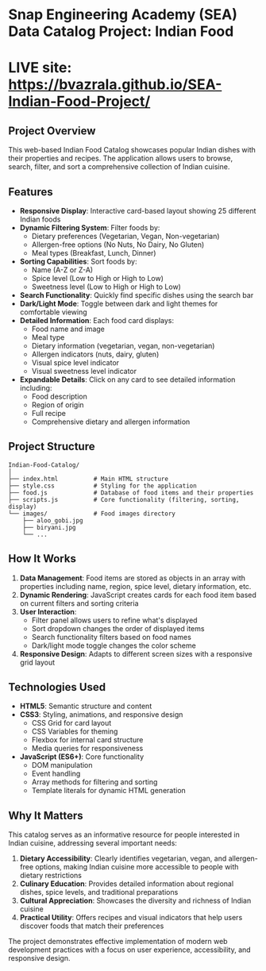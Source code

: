 # Snap Engineering Academy (SEA) Data Catalog Project: Indian Food
# LIVE site: https://bvazrala.github.io/SEA-Indian-Food-Project/

## Project Overview
This web-based Indian Food Catalog showcases popular Indian dishes with their properties and recipes. The application allows users to browse, search, filter, and sort a comprehensive collection of Indian cuisine.

## Features

- **Responsive Display**: Interactive card-based layout showing 25 different Indian foods
- **Dynamic Filtering System**: Filter foods by:
  - Dietary preferences (Vegetarian, Vegan, Non-vegetarian)
  - Allergen-free options (No Nuts, No Dairy, No Gluten)
  - Meal types (Breakfast, Lunch, Dinner)
- **Sorting Capabilities**: Sort foods by:
  - Name (A-Z or Z-A)
  - Spice level (Low to High or High to Low)
  - Sweetness level (Low to High or High to Low)
- **Search Functionality**: Quickly find specific dishes using the search bar
- **Dark/Light Mode**: Toggle between dark and light themes for comfortable viewing
- **Detailed Information**: Each food card displays:
  - Food name and image
  - Meal type
  - Dietary information (vegetarian, vegan, non-vegetarian)
  - Allergen indicators (nuts, dairy, gluten)
  - Visual spice level indicator
  - Visual sweetness level indicator
- **Expandable Details**: Click on any card to see detailed information including:
  - Food description
  - Region of origin
  - Full recipe
  - Comprehensive dietary and allergen information

## Project Structure

```
Indian-Food-Catalog/
│
├── index.html          # Main HTML structure
├── style.css           # Styling for the application
├── food.js             # Database of food items and their properties
├── scripts.js          # Core functionality (filtering, sorting, display)
└── images/             # Food images directory
    ├── aloo_gobi.jpg
    ├── biryani.jpg
    └── ...
```

## How It Works

1. **Data Management**: Food items are stored as objects in an array with properties including name, region, spice level, dietary information, etc.
2. **Dynamic Rendering**: JavaScript creates cards for each food item based on current filters and sorting criteria
3. **User Interaction**: 
   - Filter panel allows users to refine what's displayed
   - Sort dropdown changes the order of displayed items
   - Search functionality filters based on food names
   - Dark/light mode toggle changes the color scheme
4. **Responsive Design**: Adapts to different screen sizes with a responsive grid layout

## Technologies Used

- **HTML5**: Semantic structure and content
- **CSS3**: Styling, animations, and responsive design
  - CSS Grid for card layout
  - CSS Variables for theming
  - Flexbox for internal card structure
  - Media queries for responsiveness
- **JavaScript (ES6+)**: Core functionality
  - DOM manipulation
  - Event handling
  - Array methods for filtering and sorting
  - Template literals for dynamic HTML generation

## Why It Matters

This catalog serves as an informative resource for people interested in Indian cuisine, addressing several important needs:

1. **Dietary Accessibility**: Clearly identifies vegetarian, vegan, and allergen-free options, making Indian cuisine more accessible to people with dietary restrictions
2. **Culinary Education**: Provides detailed information about regional dishes, spice levels, and traditional preparations
3. **Cultural Appreciation**: Showcases the diversity and richness of Indian cuisine
4. **Practical Utility**: Offers recipes and visual indicators that help users discover foods that match their preferences

The project demonstrates effective implementation of modern web development practices with a focus on user experience, accessibility, and responsive design.
